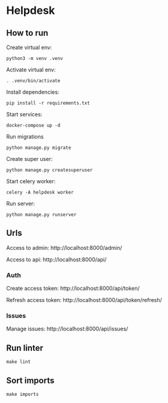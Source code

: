 # Helpdesk

## How to run

Create virtual env:

```
python3 -m venv .venv
```

Activate virtual env:

```
. .venv/bin/activate
```

Install dependencies:

```
pip install -r requirements.txt
```

Start services:

```
docker-compose up -d
```

Run migrations

```
python manage.py migrate
```

Create super user:

```
python manage.py createsuperuser
```

Start celery worker:

```
celery -A helpdesk worker
```

Run server:

```
python manage.py runserver
```

## Urls

Access to admin: http://localhost:8000/admin/

Access to api: http://localhost:8000/api/

### Auth

Create access token: http://localhost:8000/api/token/

Refresh access token: http://localhost:8000/api/token/refresh/

### Issues

Manage issues: http://localhost:8000/api/issues/

## Run linter

```
make lint
```

## Sort imports

```
make imports
```
